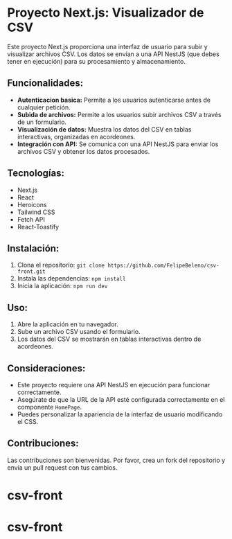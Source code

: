 # Proyecto Next.js: Visualizador de CSV

Este proyecto Next.js proporciona una interfaz de usuario para subir y visualizar archivos CSV. Los datos se envían a una API NestJS (que debes tener en ejecución) para su procesamiento y almacenamiento.

## Funcionalidades:

* **Autenticacion basica:** Permite a los usuarios autenticarse antes de cualquier petición.
* **Subida de archivos:** Permite a los usuarios subir archivos CSV a través de un formulario.
* **Visualización de datos:**  Muestra los datos del CSV en tablas interactivas, organizadas en acordeones.
* **Integración con API:** Se comunica con una API NestJS para enviar los archivos CSV y obtener los datos procesados.

## Tecnologías:

* Next.js
* React
* Heroicons
* Tailwind CSS
* Fetch API
* React-Toastify

## Instalación:

1. Clona el repositorio: `git clone https://github.com/FelipeBeleno/csv-front.git`
2. Instala las dependencias: `npm install`
3. Inicia la aplicación: `npm run dev`

## Uso:

1. Abre la aplicación en tu navegador.
2. Sube un archivo CSV usando el formulario.
3. Los datos del CSV se mostrarán en tablas interactivas dentro de acordeones.

## Consideraciones:

* Este proyecto requiere una API NestJS en ejecución para funcionar correctamente.
* Asegúrate de que la URL de la API esté configurada correctamente en el componente `HomePage`.
* Puedes personalizar la apariencia de la interfaz de usuario modificando el CSS.

## Contribuciones:

Las contribuciones son bienvenidas. Por favor, crea un fork del repositorio y envía un pull request con tus cambios.
# csv-front
# csv-front
